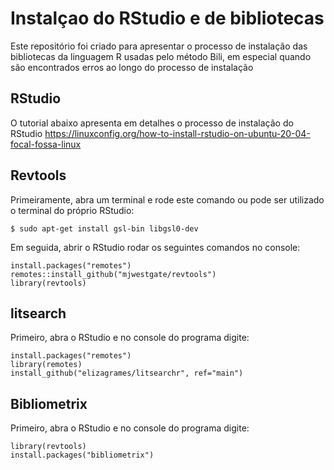 # Instalçao do RStudio e de bibliotecas
Este repositório foi criado para apresentar o processo de instalação das bibliotecas da linguagem R usadas pelo método Bili, em especial quando são encontrados erros ao longo do processo de instalação

## RStudio
O tutorial abaixo apresenta em detalhes o processo de instalação do RStudio
https://linuxconfig.org/how-to-install-rstudio-on-ubuntu-20-04-focal-fossa-linux



## Revtools
Primeiramente, abra um terminal e rode este comando ou pode ser utilizado o terminal do próprio RStudio:

```
$ sudo apt-get install gsl-bin libgsl0-dev
```

Em seguida, abrir o RStudio rodar os seguintes comandos no console:

```
install.packages("remotes")
remotes::install_github("mjwestgate/revtools")
library(revtools)
```

## litsearch
Primeiro, abra o RStudio e no console do programa digite:

```
install.packages("remotes")
library(remotes)
install_github("elizagrames/litsearchr", ref="main")
```

## Bibliometrix
Primeiro, abra o RStudio e no console do programa digite:

```
library(revtools)
install.packages("bibliometrix")
```
